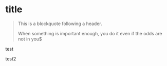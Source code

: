 # title

> This is a blockquote following a header.
>
> When something is important enough, you do it even if the odds are not in you$

test

test2

